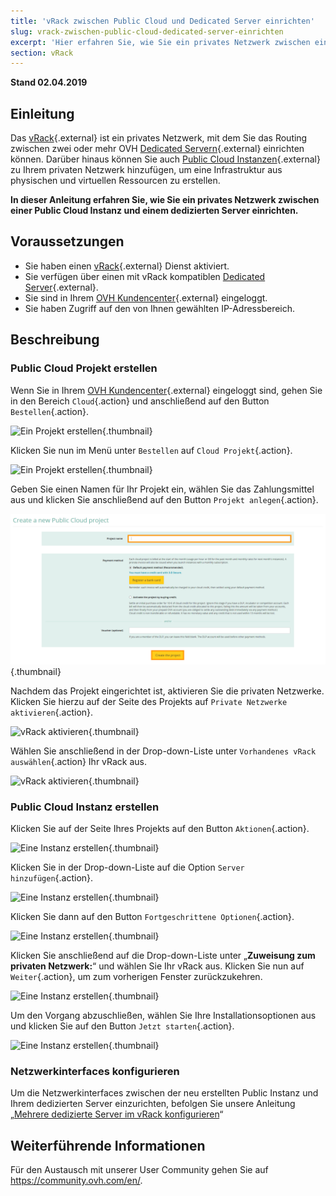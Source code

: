 ```yaml
---
title: 'vRack zwischen Public Cloud und Dedicated Server einrichten'
slug: vrack-zwischen-public-cloud-dedicated-server-einrichten
excerpt: 'Hier erfahren Sie, wie Sie ein privates Netzwerk zwischen einer Public Cloud Instanz und einem dedizierten Server einrichten.'
section: vRack
---
```


**Stand 02.04.2019**

## Einleitung

Das [vRack](https://www.ovh.de/loesungen/vrack/){.external} ist ein privates Netzwerk, mit dem Sie das Routing zwischen zwei oder mehr OVH [Dedicated Servern](https://www.ovh.de/dedicated_server/){.external} einrichten können. Darüber hinaus können Sie auch [Public Cloud Instanzen](https://www.ovh.de/public-cloud/instances/){.external} zu Ihrem privaten Netzwerk hinzufügen, um eine Infrastruktur aus physischen und virtuellen Ressourcen zu erstellen.

**In dieser Anleitung erfahren Sie, wie Sie ein privates Netzwerk zwischen einer Public Cloud Instanz und einem dedizierten Server einrichten.**


## Voraussetzungen

- Sie haben einen [vRack](https://www.ovh.de/loesungen/vrack){.external} Dienst aktiviert.
- Sie verfügen über einen mit vRack kompatiblen [Dedicated Server](https://www.ovh.de/dedicated_server/){.external}.
- Sie sind in Ihrem [OVH Kundencenter](https://www.ovh.com/auth/?action=gotomanager){.external} eingeloggt.
- Sie haben Zugriff auf den von Ihnen gewählten IP-Adressbereich.


## Beschreibung

### Public Cloud Projekt erstellen

Wenn Sie in Ihrem [OVH Kundencenter](https://www.ovh.com/auth/?action=gotomanager){.external} eingeloggt sind, gehen Sie in den Bereich `Cloud`{.action} und anschließend auf den Button `Bestellen`{.action}.

![Ein Projekt erstellen](images/pci-project-01.png){.thumbnail}

Klicken Sie nun im Menü unter `Bestellen` auf `Cloud Projekt`{.action}.

![Ein Projekt erstellen](images/pci-project-02.png){.thumbnail}

Geben Sie einen Namen für Ihr Projekt ein, wählen Sie das Zahlungsmittel aus und klicken Sie anschließend auf den Button `Projekt anlegen`{.action}.

![Ein Projekt erstellen](images/pci-project-03.png){.thumbnail}

Nachdem das Projekt eingerichtet ist, aktivieren Sie die privaten Netzwerke. Klicken Sie hierzu auf der Seite des Projekts auf `Private Netzwerke aktivieren`{.action}.

![vRack aktivieren](images/pci-vrack-01.png){.thumbnail}

Wählen Sie anschließend in der Drop-down-Liste unter `Vorhandenes vRack auswählen`{.action} Ihr vRack aus.

![vRack aktivieren](images/pci-vrack-02.png){.thumbnail}


### Public Cloud Instanz erstellen

Klicken Sie auf der Seite Ihres Projekts auf den Button `Aktionen`{.action}.

![Eine Instanz erstellen](images/pci-01.png){.thumbnail}

Klicken Sie in der Drop-down-Liste auf die Option `Server hinzufügen`{.action}.

![Eine Instanz erstellen](images/pci-02.png){.thumbnail}

Klicken Sie dann auf den Button `Fortgeschrittene Optionen`{.action}.

![Eine Instanz erstellen](images/pci-03.png){.thumbnail}

Klicken Sie anschließend auf die Drop-down-Liste unter „**Zuweisung zum privaten Netzwerk:**“ und wählen Sie Ihr vRack aus. Klicken Sie nun auf `Weiter`{.action}, um zum vorherigen Fenster zurückzukehren.

![Eine Instanz erstellen](images/pci-04.png){.thumbnail}

Um den Vorgang abzuschließen, wählen Sie Ihre Installationsoptionen aus und klicken Sie auf den Button `Jetzt starten`{.action}.

![Eine Instanz erstellen](images/pci-05.png){.thumbnail}


### Netzwerkinterfaces konfigurieren

Um die Netzwerkinterfaces zwischen der neu erstellten Public Instanz und Ihrem dedizierten Server einzurichten, befolgen Sie unsere Anleitung „[Mehrere dedizierte Server im vRack konfigurieren](../mehrere-dedizierte-server-im-vrack-konfigurieren/)“


## Weiterführende Informationen

Für den Austausch mit unserer User Community gehen Sie auf <https://community.ovh.com/en/>.
